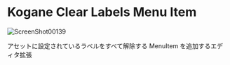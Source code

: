 # Kogane Clear Labels Menu Item

![ScreenShot00139](https://user-images.githubusercontent.com/6134875/217505736-c7af12d3-47a4-471a-9c3f-3d39b484472e.png)

アセットに設定されているラベルをすべて解除する MenuItem を追加するエディタ拡張
